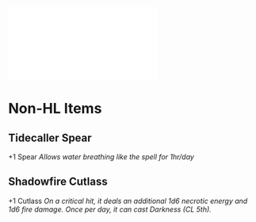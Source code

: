 ![background](background.md)

# Non-HL Items
## Tidecaller Spear
+1 Spear
*Allows water breathing like the spell for 1hr/day*

## Shadowfire Cutlass
+1 Cutlass
*On a critical hit, it deals an additional 1d6 necrotic energy and 1d6 fire damage. Once per day, it can cast Darkness (CL 5th).*